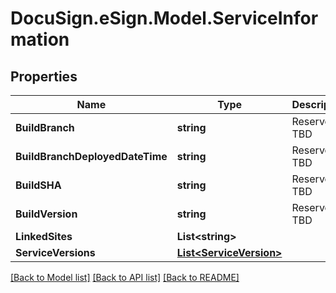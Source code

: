 # DocuSign.eSign.Model.ServiceInformation
## Properties

Name | Type | Description | Notes
------------ | ------------- | ------------- | -------------
**BuildBranch** | **string** | Reserved: TBD | [optional] 
**BuildBranchDeployedDateTime** | **string** | Reserved: TBD | [optional] 
**BuildSHA** | **string** | Reserved: TBD | [optional] 
**BuildVersion** | **string** | Reserved: TBD | [optional] 
**LinkedSites** | **List&lt;string&gt;** |  | [optional] 
**ServiceVersions** | [**List&lt;ServiceVersion&gt;**](ServiceVersion.md) |  | [optional] 

[[Back to Model list]](../README.md#documentation-for-models) [[Back to API list]](../README.md#documentation-for-api-endpoints) [[Back to README]](../README.md)

